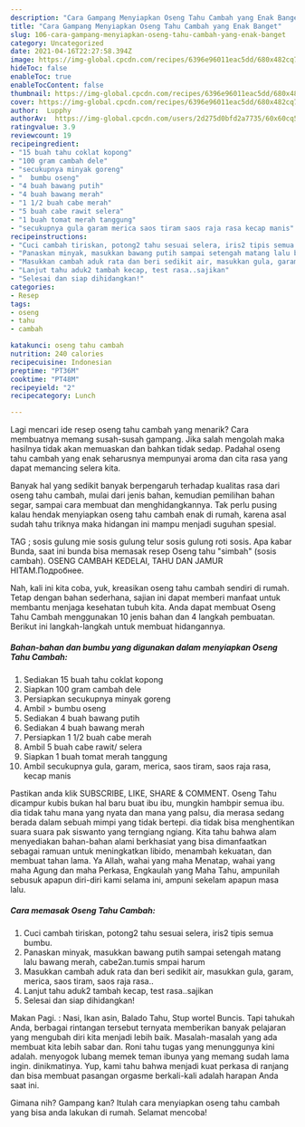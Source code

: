```yaml
---
description: "Cara Gampang Menyiapkan Oseng Tahu Cambah yang Enak Banget"
title: "Cara Gampang Menyiapkan Oseng Tahu Cambah yang Enak Banget"
slug: 106-cara-gampang-menyiapkan-oseng-tahu-cambah-yang-enak-banget
category: Uncategorized
date: 2021-04-16T22:27:58.394Z
image: https://img-global.cpcdn.com/recipes/6396e96011eac5dd/680x482cq70/oseng-tahu-cambah-foto-resep-utama.jpg
hideToc: false
enableToc: true
enableTocContent: false
thumbnail: https://img-global.cpcdn.com/recipes/6396e96011eac5dd/680x482cq70/oseng-tahu-cambah-foto-resep-utama.jpg
cover: https://img-global.cpcdn.com/recipes/6396e96011eac5dd/680x482cq70/oseng-tahu-cambah-foto-resep-utama.jpg
author:  Lupphy
authorAv:  https://img-global.cpcdn.com/users/2d275d0bfd2a7735/60x60cq50/avatar.jpg
ratingvalue: 3.9
reviewcount: 19
recipeingredient:
- "15 buah tahu coklat kopong"
- "100 gram cambah dele"
- "secukupnya minyak goreng"
- "  bumbu oseng"
- "4 buah bawang putih"
- "4 buah bawang merah"
- "1 1/2 buah cabe merah"
- "5 buah cabe rawit selera"
- "1 buah tomat merah tanggung"
- "secukupnya gula garam merica saos tiram saos raja rasa kecap manis"
recipeinstructions:
- "Cuci cambah tiriskan, potong2 tahu sesuai selera, iris2 tipis semua bumbu."
- "Panaskan minyak, masukkan bawang putih sampai setengah matang lalu bawang merah, cabe2an.tumis smpai harum"
- "Masukkan cambah aduk rata dan beri sedikit air, masukkan gula, garam, merica, saos tiram, saos raja rasa.."
- "Lanjut tahu aduk2 tambah kecap, test rasa..sajikan"
- "Selesai dan siap dihidangkan!"
categories:
- Resep
tags:
- oseng
- tahu
- cambah

katakunci: oseng tahu cambah 
nutrition: 240 calories
recipecuisine: Indonesian
preptime: "PT36M"
cooktime: "PT48M"
recipeyield: "2"
recipecategory: Lunch

---
```



Lagi mencari ide resep oseng tahu cambah yang menarik? Cara membuatnya memang susah-susah gampang. Jika salah mengolah maka hasilnya tidak akan memuaskan dan bahkan tidak sedap. Padahal oseng tahu cambah yang enak seharusnya mempunyai aroma dan cita rasa yang dapat memancing selera kita.


Banyak hal yang sedikit banyak berpengaruh terhadap kualitas rasa dari oseng tahu cambah, mulai dari jenis bahan, kemudian pemilihan bahan segar, sampai cara membuat dan menghidangkannya. Tak perlu pusing kalau hendak menyiapkan oseng tahu cambah enak di rumah, karena asal sudah tahu triknya maka hidangan ini mampu menjadi suguhan spesial.

TAG ; sosis gulung mie sosis gulung telur sosis gulung roti sosis. Apa kabar Bunda, saat ini bunda bisa memasak resep Oseng tahu &#34;simbah&#34; (sosis cambah). OSENG CAMBAH KEDELAI, TAHU DAN JAMUR HITAM.Подробнее.


Nah, kali ini kita coba, yuk, kreasikan oseng tahu cambah sendiri di rumah. Tetap dengan bahan sederhana, sajian ini dapat memberi manfaat untuk membantu menjaga kesehatan tubuh kita. Anda dapat membuat Oseng Tahu Cambah menggunakan 10 jenis bahan dan 4 langkah pembuatan. Berikut ini langkah-langkah untuk membuat hidangannya.

<!--inarticleads1-->

##### Bahan-bahan dan bumbu yang digunakan dalam menyiapkan Oseng Tahu Cambah:

1. Sediakan 15 buah tahu coklat kopong
1. Siapkan 100 gram cambah dele
1. Persiapkan secukupnya minyak goreng
1. Ambil  &gt; bumbu oseng
1. Sediakan 4 buah bawang putih
1. Sediakan 4 buah bawang merah
1. Persiapkan 1 1/2 buah cabe merah
1. Ambil 5 buah cabe rawit/ selera
1. Siapkan 1 buah tomat merah tanggung
1. Ambil secukupnya gula, garam, merica, saos tiram, saos raja rasa, kecap manis


Pastikan anda klik SUBSCRIBE, LIKE, SHARE &amp; COMMENT. Oseng Tahu dicampur kubis bukan hal baru buat ibu ibu, mungkin hambpir semua ibu. dia tidak tahu mana yang nyata dan mana yang palsu, dia merasa sedang berada dalam sebuah mimpi yang tidak bertepi. dia tidak bisa menghentikan suara suara pak siswanto yang terngiang ngiang. Kita tahu bahwa alam menyediakan bahan-bahan alami berkhasiat yang bisa dimanfaatkan sebagai ramuan untuk meningkatkan libido, menambah kekuatan, dan membuat tahan lama. Ya Allah, wahai yang maha Menatap, wahai yang maha Agung dan maha Perkasa, Engkaulah yang Maha Tahu, ampunilah sebusuk apapun diri-diri kami selama ini, ampuni sekelam apapun masa lalu. 

<!--inarticleads2-->

##### Cara memasak Oseng Tahu Cambah:

1. Cuci cambah tiriskan, potong2 tahu sesuai selera, iris2 tipis semua bumbu.
1. Panaskan minyak, masukkan bawang putih sampai setengah matang lalu bawang merah, cabe2an.tumis smpai harum
1. Masukkan cambah aduk rata dan beri sedikit air, masukkan gula, garam, merica, saos tiram, saos raja rasa..
1. Lanjut tahu aduk2 tambah kecap, test rasa..sajikan
1. Selesai dan siap dihidangkan!

Makan Pagi. : Nasi, Ikan asin, Balado Tahu, Stup wortel Buncis. Tapi tahukah Anda, berbagai rintangan tersebut ternyata memberikan banyak pelajaran yang mengubah diri kita menjadi lebih baik. Masalah-masalah yang ada membuat kita lebih sabar dan. Roni tahu tugas yang menunggunya kini adalah. menyogok lubang memek teman ibunya yang memang sudah lama ingin. dinikmatinya. Yup, kami tahu bahwa menjadi kuat perkasa di ranjang dan bisa membuat pasangan orgasme berkali-kali adalah harapan Anda saat ini. 

Gimana nih? Gampang kan? Itulah cara menyiapkan oseng tahu cambah yang bisa anda lakukan di rumah. Selamat mencoba!
